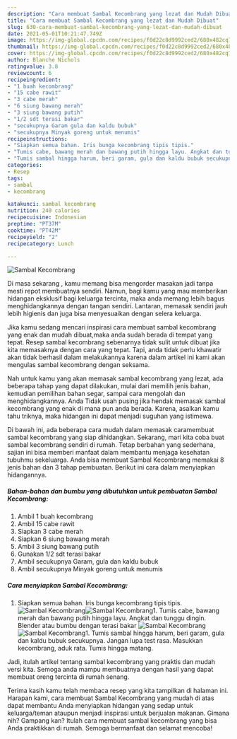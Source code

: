 ```yaml
---
description: "Cara membuat Sambal Kecombrang yang lezat dan Mudah Dibuat"
title: "Cara membuat Sambal Kecombrang yang lezat dan Mudah Dibuat"
slug: 630-cara-membuat-sambal-kecombrang-yang-lezat-dan-mudah-dibuat
date: 2021-05-01T10:21:47.749Z
image: https://img-global.cpcdn.com/recipes/f0d22c8d9992ced2/680x482cq70/sambal-kecombrang-foto-resep-utama.jpg
thumbnail: https://img-global.cpcdn.com/recipes/f0d22c8d9992ced2/680x482cq70/sambal-kecombrang-foto-resep-utama.jpg
cover: https://img-global.cpcdn.com/recipes/f0d22c8d9992ced2/680x482cq70/sambal-kecombrang-foto-resep-utama.jpg
author: Blanche Nichols
ratingvalue: 3.8
reviewcount: 6
recipeingredient:
- "1 buah kecombrang"
- "15 cabe rawit"
- "3 cabe merah"
- "6 siung bawang merah"
- "3 siung bawang putih"
- "1/2 sdt terasi bakar"
- "secukupnya Garam gula dan kaldu bubuk"
- "secukupnya Minyak goreng untuk menumis"
recipeinstructions:
- "Siapkan semua bahan. Iris bunga kecombrang tipis tipis."
- "Tumis cabe, bawang merah dan bawang putih hingga layu. Angkat dan tunggu dingin. Blender atau bumbu dengan terasi bakar"
- "Tumis sambal hingga harum, beri garam, gula dan kaldu bubuk secukupnya. Jangan lupa test rasa. Masukkan kecombrang, aduk rata. Tumis hingga matang."
categories:
- Resep
tags:
- sambal
- kecombrang

katakunci: sambal kecombrang 
nutrition: 240 calories
recipecuisine: Indonesian
preptime: "PT37M"
cooktime: "PT42M"
recipeyield: "2"
recipecategory: Lunch

---
```



![Sambal Kecombrang](https://img-global.cpcdn.com/recipes/f0d22c8d9992ced2/680x482cq70/sambal-kecombrang-foto-resep-utama.jpg)

Di masa  sekarang , kamu memang bisa mengorder masakan jadi tanpa mesti repot membuatnya sendiri. Namun, bagi kamu yang mau memberikan hidangan eksklusif bagi keluarga tercinta, maka anda memang lebih bagus menghidangkannya dengan tangan sendiri. Lantaran, memasak sendiri jauh lebih higienis dan juga bisa menyesuaikan dengan selera keluarga.

Jika kamu sedang mencari inspirasi cara membuat sambal kecombrang yang enak dan mudah dibuat,maka anda sudah berada di tempat yang tepat. Resep sambal kecombrang  sebenarnya tidak sulit untuk dibuat jika kita memasaknya dengan cara yang tepat. Tapi, anda tidak perlu khawatir akan tidak berhasil dalam melakukannya 
karena dalam artikel ini kami akan mengulas sambal kecombrang dengan seksama.  



Nah untuk kamu yang akan memasak sambal kecombrang yang lezat, ada beberapa tahap yang dapat dilakukan, mulai dari memilih jenis bahan, kemudian pemilihan bahan segar, sampai cara mengolah dan menghidangkannya. Anda Tidak usah pusing jika hendak memasak sambal kecombrang yang enak di mana pun anda berada. Karena, asalkan kamu  tahu triknya, maka hidangan ini dapat menjadi suguhan yang istimewa.

Di bawah ini, ada beberapa cara mudah dalam memasak caramembuat sambal kecombrang yang siap dihidangkan. Sekarang, mari kita coba buat sambal kecombrang sendiri di rumah. Tetap berbahan yang sederhana, sajian ini bisa memberi manfaat dalam membantu menjaga kesehatan tubuhmu sekeluarga. Anda bisa membuat Sambal Kecombrang memakai 8 jenis bahan dan 3 tahap pembuatan. Berikut ini cara dalam menyiapkan hidangannya.

<!--inarticleads1-->

##### Bahan-bahan dan bumbu yang dibutuhkan untuk pembuatan Sambal Kecombrang:

1. Ambil 1 buah kecombrang
1. Ambil 15 cabe rawit
1. Siapkan 3 cabe merah
1. Siapkan 6 siung bawang merah
1. Ambil 3 siung bawang putih
1. Gunakan 1/2 sdt terasi bakar
1. Ambil secukupnya Garam, gula dan kaldu bubuk
1. Ambil secukupnya Minyak goreng untuk menumis




<!--inarticleads2-->

##### Cara menyiapkan Sambal Kecombrang:

1. Siapkan semua bahan. Iris bunga kecombrang tipis tipis.
<img src="https://img-global.cpcdn.com/steps/bedd9f2a3355eaad/160x128cq70/sambal-kecombrang-langkah-memasak-1-foto.jpg" alt="Sambal Kecombrang"><img src="https://img-global.cpcdn.com/steps/9329e922fe5ec10b/160x128cq70/sambal-kecombrang-langkah-memasak-1-foto.jpg" alt="Sambal Kecombrang">1. Tumis cabe, bawang merah dan bawang putih hingga layu. Angkat dan tunggu dingin. Blender atau bumbu dengan terasi bakar
<img src="https://img-global.cpcdn.com/steps/ad263245776eb3ef/160x128cq70/sambal-kecombrang-langkah-memasak-2-foto.jpg" alt="Sambal Kecombrang"><img src="https://img-global.cpcdn.com/steps/84cbceb22595af47/160x128cq70/sambal-kecombrang-langkah-memasak-2-foto.jpg" alt="Sambal Kecombrang">1. Tumis sambal hingga harum, beri garam, gula dan kaldu bubuk secukupnya. Jangan lupa test rasa. Masukkan kecombrang, aduk rata. Tumis hingga matang.




Jadi, itulah artikel tentang  sambal kecombrang  yang praktis dan mudah versi kita. Semoga anda mampu membuatnya dengan hasil yang dapat membuat oreng tercinta di rumah senang. 

Terima kasih kamu telah membaca resep yang kita tampilkan di halaman ini. Harapan kami, cara membuat  Sambal Kecombrang yang mudah di atas dapat membantu Anda menyiapkan hidangan yang sedap untuk keluarga/teman ataupun menjadi inspirasi untuk berjualan makanan. Gimana nih? Gampang kan? Itulah cara membuat sambal kecombrang yang bisa Anda praktikkan di rumah. Semoga bermanfaat dan selamat mencoba!

